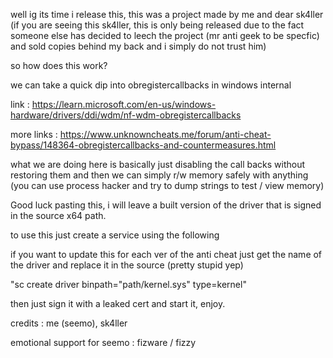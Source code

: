 well ig its time i release this, this was a project made by me and dear sk4ller (if you are seeing this sk4ller, this is only being released due to the fact someone else has decided to leech the project (mr anti geek to be specfic) and sold copies behind my back and i simply do not trust him)

so how does this work?

we can take a quick dip into obregistercallbacks in windows internal 

link : https://learn.microsoft.com/en-us/windows-hardware/drivers/ddi/wdm/nf-wdm-obregistercallbacks

more links : https://www.unknowncheats.me/forum/anti-cheat-bypass/148364-obregistercallbacks-and-countermeasures.html

what we are doing here is basically just disabling the call backs without restoring them and then we can simply r/w memory safely with anything (you can use process hacker and try to dump strings to test / view memory)

Good luck pasting this, i will leave a built version of the driver that is signed in the source x64 path.

to use this just create a service using the following

if you want to update this for each ver of the anti cheat just get the name of the driver and replace it in the source (pretty stupid yep)

"sc create driver binpath="path/kernel.sys" type=kernel"

then just sign it with a leaked cert and start it, enjoy.

credits : me (seemo), sk4ller

emotional support for seemo : fizware / fizzy
